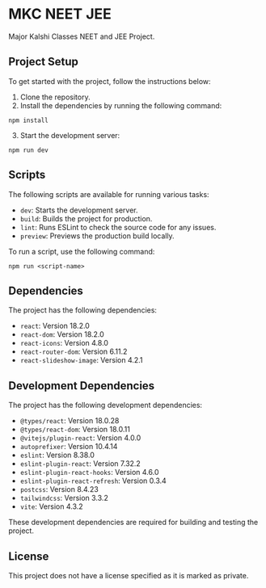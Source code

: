 # MKC NEET JEE

Major Kalshi Classes NEET and JEE Project.

## Project Setup

To get started with the project, follow the instructions below:

1. Clone the repository.
2. Install the dependencies by running the following command:

```
npm install
```

3. Start the development server:

```
npm run dev
```

## Scripts

The following scripts are available for running various tasks:

- `dev`: Starts the development server.
- `build`: Builds the project for production.
- `lint`: Runs ESLint to check the source code for any issues.
- `preview`: Previews the production build locally.

To run a script, use the following command:

```
npm run <script-name>
```

## Dependencies

The project has the following dependencies:

- `react`: Version 18.2.0
- `react-dom`: Version 18.2.0
- `react-icons`: Version 4.8.0
- `react-router-dom`: Version 6.11.2
- `react-slideshow-image`: Version 4.2.1

## Development Dependencies

The project has the following development dependencies:

- `@types/react`: Version 18.0.28
- `@types/react-dom`: Version 18.0.11
- `@vitejs/plugin-react`: Version 4.0.0
- `autoprefixer`: Version 10.4.14
- `eslint`: Version 8.38.0
- `eslint-plugin-react`: Version 7.32.2
- `eslint-plugin-react-hooks`: Version 4.6.0
- `eslint-plugin-react-refresh`: Version 0.3.4
- `postcss`: Version 8.4.23
- `tailwindcss`: Version 3.3.2
- `vite`: Version 4.3.2

These development dependencies are required for building and testing the project.

## License

This project does not have a license specified as it is marked as private.
